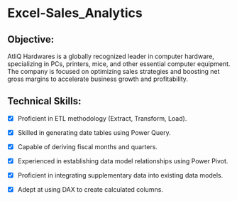 # Excel-Sales_Analytics
## Objective:
AtliQ Hardwares is a globally recognized leader in computer hardware, specializing in PCs, printers, mice, and other essential computer equipment. The company is focused on optimizing sales strategies and boosting net gross margins to accelerate business growth and profitability.
## Technical Skills:
- [x] Proficient in ETL methodology (Extract, Transform, Load).
- [x] Skilled in generating date tables using Power Query.
- [x] Capable of deriving fiscal months and quarters.
- [x] Experienced in establishing data model relationships using Power Pivot.
- [x] Proficient in integrating supplementary data into existing data models.
- [x] Adept at using DAX to create calculated columns.












